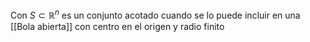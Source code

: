 Con $S \subset \mathbb{R}^n$ es un conjunto acotado cuando se lo puede incluir en una [[Bola abierta]] con centro en el origen y radio finito